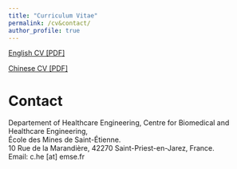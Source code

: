 ```yaml
---
title: "Curriculum Vitae"
permalink: /cv&contact/
author_profile: true
---
```


[English CV [PDF]](https://ieeexplore.ieee.org/author/37088527349)

[Chinese CV [PDF]](https://ieeexplore.ieee.org/author/37088527349)

# Contact
Departement of Healthcare Engineering, Centre for Biomedical and Healthcare Engineering,<br>
École des Mines de Saint-Étienne.<br>
10 Rue de la Marandière, 42270 Saint-Priest-en-Jarez, France.<br>
Email: c.he [at] emse.fr
